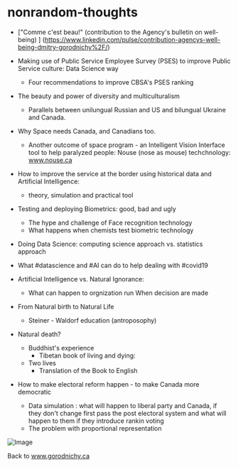 # nonrandom-thoughts



- ["Comme c'est beau!" (contribution to the Agency's bulletin on well-being) ] (https://www.linkedin.com/pulse/contribution-agencys-well-being-dmitry-gorodnichy%2F/)

- Making use of Public Service Employee Survey (PSES) to improve Public Service culture: Data Science way
  - Four recommendations to improve CBSA's PSES ranking

- The beauty and power of diversity and multiculturalism 
  - Parallels between unilungual Russian and US and bilungual Ukraine and Canada.

- Why Space needs Canada, and Canadians too. 
  - Another outcome of space program - an Intelligent Vision Interface tool to help paralyzed people: Nouse (nose as mouse) techchnology: www.nouse.ca

- How to improve the service at the border using historical data and Artificial Intelligence: 
  - theory, simulation and practical tool 



- Testing and deploying Biometrics:  good, bad and ugly
  - The hype and challenge of Face recognition technology
  - What happens when chemists test biometric technology

- Doing Data Science: computing science approach vs. statistics approach

- What #datascience and #AI can do to help dealing with #covid19

- Artificial Intelligence vs. Natural Ignorance: 
  -  What can happen to orgnization run When decision are made

- From Natural birth to Natural Life 
  - Steiner - Waldorf education (antroposophy) 

- Natural death?
  - Buddhist's experience 
    - Tibetan book of living and dying:
  - Two lives 
    - Translation of the Book to English

- How to make electoral reform happen - to make Canada more democratic
  - Data simulation : what will happen to liberal party and Canada, if they don't change first pass the post electoral system and what will happen to them if they introduce rankin voting
  - The problem with proportional representation



![Image](src)



Back to www.gorodnichy.ca
